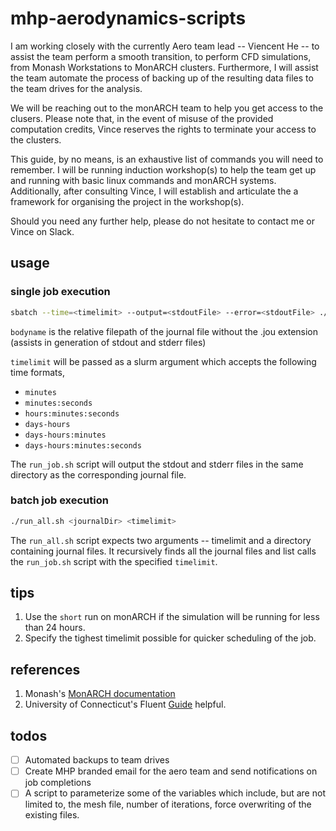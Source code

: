 # mhp-aerodynamics-scripts
I am working closely with the currently Aero team lead -- Viencent He -- to assist the team perform a smooth transition, to perform CFD simulations, from Monash Workstations to MonARCH clusters. Furthermore, I will assist the team automate the process of backing up of the resulting data files to the team drives for the analysis.

We will be reaching out to the monARCH team to help you get access to the clusers. Please note that, in the event of misuse of the provided computation credits, Vince reserves the rights to terminate your access to the clusters.

This guide, by no means, is an exhaustive list of commands you will need to remember. I will be running induction workshop(s) to help the team get up and running with basic linux commands and monARCH systems. Additionally, after consulting Vince, I will establish and articulate the a framework for organising the project in the workshop(s).

Should you need any further help, please do not hesitate to contact me or Vince on Slack.

## usage
### single job execution
   ```sh
   sbatch --time=<timelimit> --output=<stdoutFile> --error=<stdoutFile> ./run_job.sh <bodyname> 
   ```
`bodyname` is the relative filepath of the journal file without the .jou extension (assists in generation of stdout and stderr files)

`timelimit` will be passed as a slurm argument which accepts the following time formats,
- `minutes`
- `minutes:seconds`
- `hours:minutes:seconds`
- `days-hours`
- `days-hours:minutes`
- `days-hours:minutes:seconds`

The `run_job.sh` script will output the stdout and stderr files in the same directory as the corresponding journal file.
   

### batch job execution
   ```sh
   ./run_all.sh <journalDir> <timelimit>
   ```

The `run_all.sh` script expects two arguments -- timelimit and a directory containing journal files. It recursively finds all the journal files and list calls the `run_job.sh` script with the specified `timelimit`.

## tips
1. Use the `short` run on monARCH if the simulation will be running for less than 24 hours.
2. Specify the tighest timelimit possible for quicker scheduling of the job.

## references
1. Monash's [MonARCH documentation](https://docs.monarch.erc.monash.edu.au/MonARCH/slurm/slurm-overview.html)
2. University of Connecticut's Fluent [Guide](https://wiki.hpc.uconn.edu/index.php/Fluent_Guide) helpful.

## todos
- [ ] Automated backups to team drives
- [ ] Create MHP branded email for the aero team and send notifications on job completions
- [ ] A script to parameterize some of the variables which include, but are not limited to, the mesh file, number of iterations, force overwriting of the existing files.

